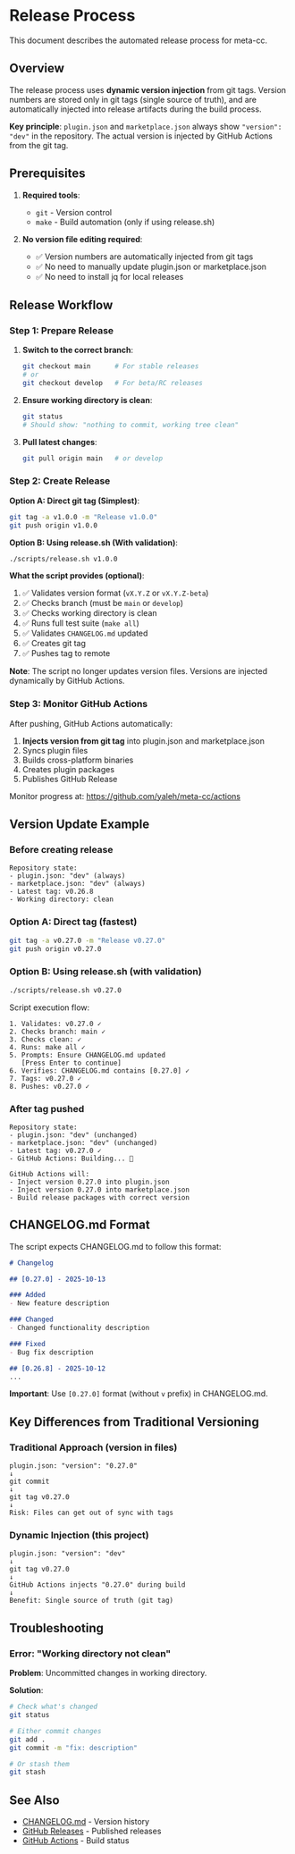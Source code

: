 # Release Process

This document describes the automated release process for meta-cc.

## Overview

The release process uses **dynamic version injection** from git tags. Version numbers are stored only in git tags (single source of truth), and are automatically injected into release artifacts during the build process.

**Key principle**: `plugin.json` and `marketplace.json` always show `"version": "dev"` in the repository. The actual version is injected by GitHub Actions from the git tag.

## Prerequisites

1. **Required tools**:
   - `git` - Version control
   - `make` - Build automation (only if using release.sh)

2. **No version file editing required**:
   - ✅ Version numbers are automatically injected from git tags
   - ✅ No need to manually update plugin.json or marketplace.json
   - ✅ No need to install jq for local releases

## Release Workflow

### Step 1: Prepare Release

1. **Switch to the correct branch**:
   ```bash
   git checkout main      # For stable releases
   # or
   git checkout develop   # For beta/RC releases
   ```

2. **Ensure working directory is clean**:
   ```bash
   git status
   # Should show: "nothing to commit, working tree clean"
   ```

3. **Pull latest changes**:
   ```bash
   git pull origin main   # or develop
   ```

### Step 2: Create Release

**Option A: Direct git tag (Simplest)**:

```bash
git tag -a v1.0.0 -m "Release v1.0.0"
git push origin v1.0.0
```

**Option B: Using release.sh (With validation)**:

```bash
./scripts/release.sh v1.0.0
```

**What the script provides (optional)**:

1. ✅ Validates version format (`vX.Y.Z` or `vX.Y.Z-beta`)
2. ✅ Checks branch (must be `main` or `develop`)
3. ✅ Checks working directory is clean
4. ✅ Runs full test suite (`make all`)
5. ✅ Validates `CHANGELOG.md` updated
6. ✅ Creates git tag
7. ✅ Pushes tag to remote

**Note**: The script no longer updates version files. Versions are injected dynamically by GitHub Actions.

### Step 3: Monitor GitHub Actions

After pushing, GitHub Actions automatically:

1. **Injects version from git tag** into plugin.json and marketplace.json
2. Syncs plugin files
3. Builds cross-platform binaries
4. Creates plugin packages
5. Publishes GitHub Release

Monitor progress at: https://github.com/yaleh/meta-cc/actions

## Version Update Example

### Before creating release

```
Repository state:
- plugin.json: "dev" (always)
- marketplace.json: "dev" (always)
- Latest tag: v0.26.8
- Working directory: clean
```

### Option A: Direct tag (fastest)

```bash
git tag -a v0.27.0 -m "Release v0.27.0"
git push origin v0.27.0
```

### Option B: Using release.sh (with validation)

```bash
./scripts/release.sh v0.27.0
```

Script execution flow:
```
1. Validates: v0.27.0 ✓
2. Checks branch: main ✓
3. Checks clean: ✓
4. Runs: make all ✓
5. Prompts: Ensure CHANGELOG.md updated
   [Press Enter to continue]
6. Verifies: CHANGELOG.md contains [0.27.0] ✓
7. Tags: v0.27.0 ✓
8. Pushes: v0.27.0 ✓
```

### After tag pushed

```
Repository state:
- plugin.json: "dev" (unchanged)
- marketplace.json: "dev" (unchanged)
- Latest tag: v0.27.0 ✓
- GitHub Actions: Building... 🚀

GitHub Actions will:
- Inject version 0.27.0 into plugin.json
- Inject version 0.27.0 into marketplace.json
- Build release packages with correct version
```

## CHANGELOG.md Format

The script expects CHANGELOG.md to follow this format:

```markdown
# Changelog

## [0.27.0] - 2025-10-13

### Added
- New feature description

### Changed
- Changed functionality description

### Fixed
- Bug fix description

## [0.26.8] - 2025-10-12
...
```

**Important**: Use `[0.27.0]` format (without `v` prefix) in CHANGELOG.md.

## Key Differences from Traditional Versioning

### Traditional Approach (version in files)
```
plugin.json: "version": "0.27.0"
↓
git commit
↓
git tag v0.27.0
↓
Risk: Files can get out of sync with tags
```

### Dynamic Injection (this project)
```
plugin.json: "version": "dev"
↓
git tag v0.27.0
↓
GitHub Actions injects "0.27.0" during build
↓
Benefit: Single source of truth (git tag)
```

## Troubleshooting

### Error: "Working directory not clean"

**Problem**: Uncommitted changes in working directory.

**Solution**:
```bash
# Check what's changed
git status

# Either commit changes
git add .
git commit -m "fix: description"

# Or stash them
git stash
```

## See Also

- [CHANGELOG.md](../CHANGELOG.md) - Version history
- [GitHub Releases](https://github.com/yaleh/meta-cc/releases) - Published releases
- [GitHub Actions](https://github.com/yaleh/meta-cc/actions) - Build status
